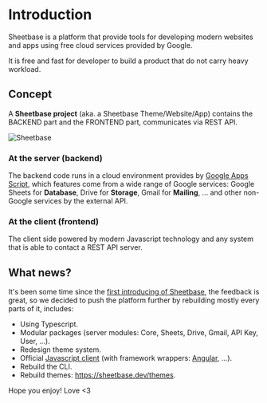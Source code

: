 # Introduction

Sheetbase is a platform that provide tools for developing modern websites and apps using free cloud services provided by Google.

It is free and fast for developer to build a product that do not carry heavy workload.

## Concept

A **Sheetbase project** (aka. a Sheetbase Theme/Website/App) contains the BACKEND part and the FRONTEND part, communicates via REST API.

![Sheetbase](https://sheetbase.dev/assets/images/explain.png "https://sheetbase.dev")

### At the server (backend)

The backend code runs in a cloud environment provides by [Google Apps Script](https://developers.google.com/apps-script/), which features come from a wide range of Google services: Google Sheets for **Database**, Drive for **Storage**, Gmail for **Mailing**, ... and other non-Google services by the external API.

### At the client (frontend)

The client side powered by modern Javascript technology and any system that is able to contact a REST API server.

## What news?

It's been some time since the [first introducing of Sheetbase](https://medium.com/@lamnhan/introducing-sheetbase-a-new-way-to-build-websites-and-apps-c6a6bccb6254), the feedback is great, so we decided to push the platform further by rebuilding mostly every parts of it, includes:

- Using Typescript.
- Modular packages (server modules: Core, Sheets, Drive, Gmail, API Key, User, ...).
- Redesign theme system.
- Official [Javascript client](https://github.com/sheetbase/client) (with framework wrappers: [Angular](https://github.com/sheetbase/angular), ...).
- Rebuild the CLI.
- Rebuild themes: <https://sheetbase.dev/themes>.

Hope you enjoy! Love <3